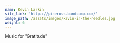 ```yaml
---
name: Kevin Larkin
site_link: 'https://pineross.bandcamp.com/'
image_path: /assets/images/kevin-in-the-needles.jpg
weight: 6
---
```



Music for "Gratitude"